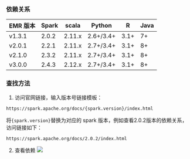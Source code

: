 ### 依赖关系

| EMR 版本 | Spark | scala  | Python    | R    | Java |
| ------- | ----- | ------ | --------- | ---- | ---- |
| v1.3.1  | 2.0.2 | 2.11.x | 2.6+/3.4+ | 3.1+ | 7+   |
| v2.0.1  | 2.2.1 | 2.11.x | 2.7+/3.4+ | 3.1+ | 8+   |
| v2.1.0  | 2.3.2 | 2.11.x | 2.7+/3.4+ | 3.1+ | 8+   |
| v3.0.0  | 2.4.3 | 2.12.x | 2.7+/3.4+ | 3.1+ | 8+   |

### 查找方法
1. 访问官网链接，输入版本号链接模板： 
```
https://spark.apache.org/docs/{spark.version}/index.html
```
将`{spark.version}`替换为对应的 spark 版本，例如查看2.0.2版本的依赖关系，访问链接如下：
```
https://spark.apache.org/docs/2.0.2/index.html
```
2. 查看依赖
![](https://main.qcloudimg.com/raw/2d26a6727c52c2ae4f5588438db155b8.png)
